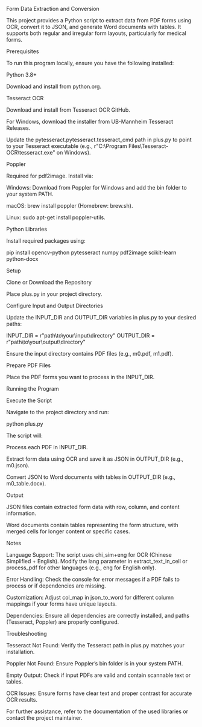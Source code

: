 Form Data Extraction and Conversion

This project provides a Python script to extract data from PDF forms using OCR, convert it to JSON, and generate Word documents with tables. It supports both regular and irregular form layouts, particularly for medical forms.

Prerequisites

To run this program locally, ensure you have the following installed:





Python 3.8+





Download and install from python.org.



Tesseract OCR





Download and install from Tesseract OCR GitHub.



For Windows, download the installer from UB-Mannheim Tesseract Releases.



Update the pytesseract.pytesseract.tesseract_cmd path in plus.py to point to your Tesseract executable (e.g., r"C:\Program Files\Tesseract-OCR\tesseract.exe" on Windows).



Poppler





Required for pdf2image. Install via:





Windows: Download from Poppler for Windows and add the bin folder to your system PATH.



macOS: brew install poppler (Homebrew: brew.sh).



Linux: sudo apt-get install poppler-utils.



Python Libraries





Install required packages using:

pip install opencv-python pytesseract numpy pdf2image scikit-learn python-docx

Setup





Clone or Download the Repository





Place plus.py in your project directory.



Configure Input and Output Directories





Update the INPUT_DIR and OUTPUT_DIR variables in plus.py to your desired paths:

INPUT_DIR = r"path\to\your\input\directory"
OUTPUT_DIR = r"path\to\your\output\directory"



Ensure the input directory contains PDF files (e.g., m0.pdf, m1.pdf).



Prepare PDF Files





Place the PDF forms you want to process in the INPUT_DIR.

Running the Program





Execute the Script





Navigate to the project directory and run:

python plus.py



The script will:





Process each PDF in INPUT_DIR.



Extract form data using OCR and save it as JSON in OUTPUT_DIR (e.g., m0.json).



Convert JSON to Word documents with tables in OUTPUT_DIR (e.g., m0_table.docx).



Output





JSON files contain extracted form data with row, column, and content information.



Word documents contain tables representing the form structure, with merged cells for longer content or specific cases.

Notes





Language Support: The script uses chi_sim+eng for OCR (Chinese Simplified + English). Modify the lang parameter in extract_text_in_cell or process_pdf for other languages (e.g., eng for English only).



Error Handling: Check the console for error messages if a PDF fails to process or if dependencies are missing.



Customization: Adjust col_map in json_to_word for different column mappings if your forms have unique layouts.



Dependencies: Ensure all dependencies are correctly installed, and paths (Tesseract, Poppler) are properly configured.

Troubleshooting





Tesseract Not Found: Verify the Tesseract path in plus.py matches your installation.



Poppler Not Found: Ensure Poppler’s bin folder is in your system PATH.



Empty Output: Check if input PDFs are valid and contain scannable text or tables.



OCR Issues: Ensure forms have clear text and proper contrast for accurate OCR results.

For further assistance, refer to the documentation of the used libraries or contact the project maintainer.
